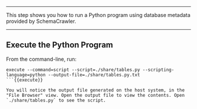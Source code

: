 -----

This step shows you how to run a Python program using database metadata provided by SchemaCrawler.

-----

## Execute the Python Program

From the command-line, run:

```
execute --command=script --script=./share/tables.py --scripting-language=python --output-file=./share/tables.py.txt
```{{execute}}

You will notice the output file generated on the host system, in the "File Browser" view. Open the output file to view the contents. Open `./share/tables.py` to see the script.
